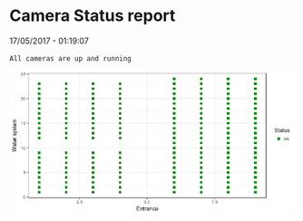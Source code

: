 Camera Status report
================
17/05/2017 - 01:19:07

    All cameras are up and running

![](camreport_files/figure-markdown_github/unnamed-chunk-2-1.png)
